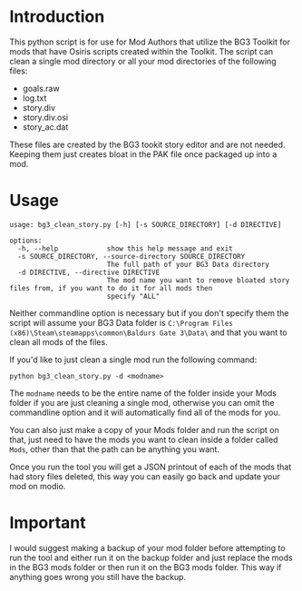 # Introduction
This python script is for use for Mod Authors that utilize the BG3 Toolkit for mods that have Osiris scripts created within the Toolkit. The script can clean a single mod directory or all your mod directories of the following files:

- goals.raw
- log.txt
- story.div
- story.div.osi
- story_ac.dat

These files are created by the BG3 tookit story editor and are not needed. Keeping them just creates bloat in the PAK file once packaged up into a mod.

# Usage

```
usage: bg3_clean_story.py [-h] [-s SOURCE_DIRECTORY] [-d DIRECTIVE]

options:
  -h, --help            show this help message and exit
  -s SOURCE_DIRECTORY, --source-directory SOURCE_DIRECTORY
                        The full path of your BG3 Data directory
  -d DIRECTIVE, --directive DIRECTIVE
                        The mod name you want to remove bloated story files from, if you want to do it for all mods then
                        specify "ALL"
```

Neither commandline option is necessary but if you don't specify them the script will assume your BG3 Data folder is `C:\Program Files (x86)\Steam\steamapps\common\Baldurs Gate 3\Data\` and that you want to clean all mods of the files.

If you'd like to just clean a single mod run the following command:

`python bg3_clean_story.py -d <modname>` 

The `modname` needs to be the entire name of the folder inside your Mods folder if you are just cleaning a single mod, otherwise you can omit the commandline option and it will automatically find all of the mods for you.

You can also just make a copy of your Mods folder and run the script on that, just need to have the mods you want to clean inside a folder called `Mods`, other than that the path can be anything you want.

Once you run the tool you will get a JSON printout of each of the mods that had story files deleted, this way you can easily go back and update your mod on modio.


# Important

I would suggest making a backup of your mod folder before attempting to run the tool and either run it on the backup folder and just replace the mods in the BG3 mods folder or then run it on the BG3 mods folder. This way if anything goes wrong you still have the backup.
